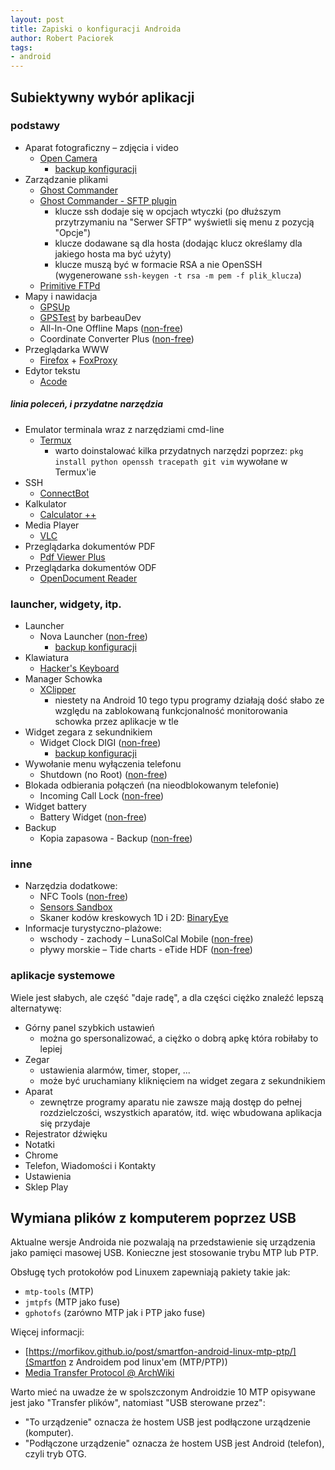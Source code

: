 ```yaml
---
layout: post
title: Zapiski o konfiguracji Androida
author: Robert Paciorek
tags:
- android
---
```


## Subiektywny wybór aplikacji

### podstawy

* Aparat fotograficzny – zdjęcia i video
	* [Open Camera](https://sourceforge.net/projects/opencamera/)
		* [backup konfiguracji](/files/android/BACKUP_OC_20210923_140519.xml)
* Zarządzanie plikami
	* [Ghost Commander](https://sourceforge.net/projects/ghostcommander/)
	* [Ghost Commander - SFTP plugin](https://sourceforge.net/projects/gc-sftp/)
		* klucze ssh dodaje się w opcjach wtyczki (po dłuższym przytrzymaniu na "Serwer SFTP" wyświetli się menu z pozycją "Opcje")
		* klucze dodawane są dla hosta (dodając klucz określamy dla jakiego hosta ma być użyty)
		* klucze muszą być w formacie RSA a nie OpenSSH (wygenerowane `ssh-keygen -t rsa -m pem -f plik_klucza`)
	* [Primitive FTPd](https://github.com/wolpi/prim-ftpd/)
* Mapy i nawidacja
	* [GPSUp](https://github.com/2ruslan/GpsUp)
	* [GPSTest](https://github.com/barbeau/gpstest) by barbeauDev
	* All-In-One Offline Maps ([non-free](https://play.google.com/store/apps/details?id=net.psyberia.offlinemaps))
	* Coordinate Converter Plus ([non-free](https://play.google.com/store/apps/details?id=com.tennyson.degrees2utm))
* Przeglądarka WWW
	* [Firefox](https://www.mozilla.org/en-US/firefox/mobile/) + [FoxProxy](https://github.com/foxyproxy/firefox-extension)
* Edytor tekstu
	* [Acode](https://github.com/deadlyjack/Acode)

##### linia poleceń, i przydatne narzędzia 

* Emulator terminala wraz z narzędziami cmd-line
	* [Termux](https://github.com/termux/termux-app)
		* warto doinstalować kilka przydatnych narzędzi poprzez: `pkg install python openssh tracepath git vim` wywołane w Termux'ie
* SSH
	* [ConnectBot](https://connectbot.org/)
* Kalkulator
	* [Calculator ++](https://github.com/serso/android-calculatorpp)
* Media Player
	* [VLC](http://www.videolan.org/)
* Przeglądarka dokumentów PDF
	* [Pdf Viewer Plus](https://github.com/JavaCafe01/PdfViewer)
* Przeglądarka dokumentów ODF
	* [OpenDocument Reader](https://github.com/TomTasche/OpenDocument.droid)

### launcher, widgety, itp.

* Launcher
	* Nova Launcher ([non-free](https://play.google.com/store/apps/details?id=com.teslacoilsw.launcher))
		* [backup konfiguracji](/files/android/2021-09-26_01-59.novabackup)
* Klawiatura
	* [Hacker's Keyboard](https://code.google.com/p/hackerskeyboard/)
* Manager Schowka
	* [XClipper](https://gitlab.com/KaustubhPatange/xclipper-fdroid)
		* niestety na Android 10 tego typu programy działają dość słabo ze względu na zablokowaną funkcjonalność monitorowania schowka przez aplikacje w tle
* Widget zegara z sekundnikiem
	* Widget Clock DIGI ([non-free](https://play.google.com/store/apps/details?id=sk.michalec.SimpleDigiClockWidget))
		* [backup konfiguracji](/files/android/DIGI_Clock_Widget.json)
* Wywołanie menu wyłączenia telefonu
	* Shutdown (no Root) ([non-free](https://play.google.com/store/apps/details?id=com.samiadom.Shutdown))
* Blokada odbierania połączeń (na nieodblokowanym telefonie)
	* Incoming Call Lock ([non-free](https://play.google.com/store/apps/details?id=com.approids.calllock))
* Widget battery
	* Battery Widget ([non-free](https://play.google.com/store/apps/details?id=com.droidparadise.batterywidget))
* Backup
	* Kopia zapasowa - Backup ([non-free](https://play.google.com/store/apps/details?id=com.backupyourmobile))

### inne

* Narzędzia dodatkowe:
	* NFC Tools ([non-free](https://play.google.com/store/apps/details?id=com.wakdev.wdnfc))
	* [Sensors Sandbox](https://github.com/mustafa01ali/SensorsSandbox)
	* Skaner kodów kreskowych 1D i 2D: [BinaryEye](https://github.com/markusfisch/BinaryEye)
* Informacje turystyczno-plażowe:
	* wschody - zachody – LunaSolCal Mobile ([non-free](https://play.google.com/store/apps/details?id=com.vvse.lunasolcal))
	* pływy morskie – Tide charts - eTide HDF ([non-free](https://play.google.com/store/apps/details?id=com.Elecont.etide))

### aplikacje systemowe

Wiele jest słabych, ale część "daje radę", a dla części ciężko znaleźć lepszą alternatywę:

* Górny panel szybkich ustawień
	* można go spersonalizować, a ciężko o dobrą apkę która robiłaby to lepiej
* Zegar
	* ustawienia alarmów, timer, stoper, ...
	* może być uruchamiany kliknięciem na widget zegara z sekundnikiem
* Aparat
	* zewnętrze programy aparatu nie zawsze mają dostęp do pełnej rozdzielczości, wszystkich aparatów, itd. więc wbudowana aplikacja się przydaje
* Rejestrator dźwięku
* Notatki
* Chrome
* Telefon, Wiadomości i Kontakty
* Ustawienia
* Sklep Play


## Wymiana plików z komputerem poprzez USB

Aktualne wersje Androida nie pozwalają na przedstawienie się urządzenia jako pamięci masowej USB. Konieczne jest stosowanie trybu MTP lub PTP.

Obsługę tych protokołów pod Linuxem zapewniają pakiety takie jak:

* `mtp-tools` (MTP)
* `jmtpfs` (MTP jako fuse)
* `gphotofs` (zarówno MTP jak i PTP jako fuse)

Więcej informacji:

* [https://morfikov.github.io/post/smartfon-android-linux-mtp-ptp/](Smartfon z Androidem pod linux'em (MTP/PTP))
* [Media Transfer Protocol @ ArchWiki](https://wiki.archlinux.org/title/Media_Transfer_Protocol)

Warto mieć na uwadze że w spolszczonym Androidzie 10 MTP opisywane jest jako "Transfer plików", natomiast "USB sterowane przez":

* "To urządzenie" oznacza że hostem USB jest podłączone urządzenie (komputer).
* "Podłączone urządzenie" oznacza że hostem USB jest Android (telefon), czyli tryb OTG.
